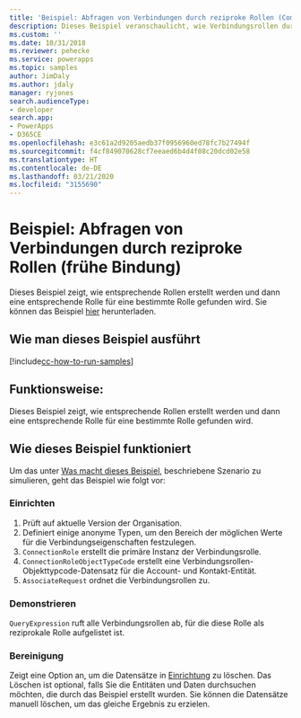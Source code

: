 ```yaml
---
title: 'Beispiel: Abfragen von Verbindungen durch reziproke Rollen (Common Data Service) | Microsoft-Dokumentation'
description: Dieses Beispiel veranschaulicht, wie Verbindungsrollen durch rezproke Rollen abgefragt werden.
ms.custom: ''
ms.date: 10/31/2018
ms.reviewer: pehecke
ms.service: powerapps
ms.topic: samples
author: JimDaly
ms.author: jdaly
manager: ryjones
search.audienceType:
- developer
search.app:
- PowerApps
- D365CE
ms.openlocfilehash: e3c61a2d9205aedb37f0956960ed78fc7b27494f
ms.sourcegitcommit: f4cf849070628cf7eeaed6b4d4f08c20dcd02e58
ms.translationtype: HT
ms.contentlocale: de-DE
ms.lasthandoff: 03/21/2020
ms.locfileid: "3155690"
---
```

# <a name="sample-query-connections-by-reciprocal-roles-early-bound"></a>Beispiel: Abfragen von Verbindungen durch reziproke Rollen (frühe Bindung)

<!-- https://docs.microsoft.com/dynamics365/customer-engagement/developer/sample-query-connections-reciprocal-roles-early-bound -->

Dieses Beispiel zeigt, wie entsprechende Rollen erstellt werden und dann eine entsprechende Rolle für eine bestimmte Rolle gefunden wird. Sie können das Beispiel [hier](https://github.com/Microsoft/PowerApps-Samples/tree/master/cds/orgsvc/C%23/QueryByReciprocalRole) herunterladen.

## <a name="how-to-run-this-sample"></a>Wie man dieses Beispiel ausführt

[!include[cc-how-to-run-samples](../../includes/cc-how-to-run-samples.md)]

## <a name="what-this-sample-does"></a>Funktionsweise:

Dieses Beispiel zeigt, wie entsprechende Rollen erstellt werden und dann eine entsprechende Rolle für eine bestimmte Rolle gefunden wird.

## <a name="how-this-sample-works"></a>Wie dieses Beispiel funktioniert

Um das unter [Was macht dieses Beispiel](#what-this-sample-does), beschriebene Szenario zu simulieren, geht das Beispiel wie folgt vor:

### <a name="setup"></a>Einrichten

1. Prüft auf aktuelle Version der Organisation.
2. Definiert einige anonyme Typen, um den Bereich der möglichen Werte für die Verbindungseigenschaften festzulegen.
3. `ConnectionRole` erstellt die primäre Instanz der Verbindungsrolle.
4. `ConnectionRoleObjectTypeCode` erstellt eine Verbindungsrollen-Objekttypcode-Datensatz für die Account- und Kontakt-Entität.
5. `AssociateRequest` ordnet die Verbindungsrollen zu.

### <a name="demonstrate"></a>Demonstrieren

`QueryExpression` ruft alle Verbindungsrollen ab, für die diese Rolle als reziprokale Rolle aufgelistet ist.

### <a name="clean-up"></a>Bereinigung

Zeigt eine Option an, um die Datensätze in [Einrichtung](#setup) zu löschen. Das Löschen ist optional, falls Sie die Entitäten und Daten durchsuchen möchten, die durch das Beispiel erstellt wurden. Sie können die Datensätze manuell löschen, um das gleiche Ergebnis zu erzielen.
